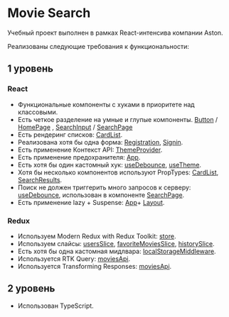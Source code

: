 # Movie Search

Учебный проект выполнен в рамках React-интенсива компании Aston.

Реализованы следующие требования к функциональности:

## 1 уровень

### React

- Функциональные компоненты c хуками в приоритете над классовыми.
- Есть четкое разделение на умные и глупые компоненты. [Button](https://github.com/AnnaKuOl/aston-react-project/blob/main/src/components/Button/Button.tsx) / [HomePage](https://github.com/AnnaKuOl/aston-react-project/blob/main/src/pages/HomePage.tsx) , [SearchInput](https://github.com/AnnaKuOl/aston-react-project/blob/main/src/components/SearchInput/SearchInput.tsx) / [SearchPage](https://github.com/AnnaKuOl/aston-react-project/blob/main/src/pages/SearchPage.tsx)
- Есть рендеринг списков: [CardList](https://github.com/AnnaKuOl/aston-react-project/blob/main/src/components/CardList/CardList.tsx).
- Реализована хотя бы одна форма: [Registration](https://github.com/AnnaKuOl/aston-react-project/blob/main/src/components/Registration/Registration.tsx), [Signin](https://github.com/AnnaKuOl/aston-react-project/blob/main/src/components/Signin/Signin.tsx).
- Есть применение Контекст API: [ThemeProvider](https://github.com/AnnaKuOl/aston-react-project/tree/main/src/components/ThemeProvider).
- Есть применение предохранителя: [App](https://github.com/AnnaKuOl/aston-react-project/blob/main/src/components/App/App.tsx).
- Есть хотя бы один кастомный хук: [useDebounce](https://github.com/AnnaKuOl/aston-react-project/blob/main/src/hooks/useDebaunce.tsx), [useTheme](https://github.com/AnnaKuOl/aston-react-project/blob/main/src/hooks/useTheme.ts).
- Хотя бы несколько компонентов используют PropTypes: [CardList](https://github.com/AnnaKuOl/aston-react-project/blob/main/src/components/CardList/CardList.tsx), [SearchResults](https://github.com/AnnaKuOl/aston-react-project/blob/main/src/components/SearchResults/SearchResults.tsx).
- Поиск не должен триггерить много запросов к серверу: [useDebounce](https://github.com/AnnaKuOl/aston-react-project/blob/main/src/hooks/useDebaunce.tsx), использован в компоненте [SearchPage](https://github.com/AnnaKuOl/aston-react-project/blob/main/src/pages/SearchPage.tsx).
- Есть применение lazy + Suspense: [App](https://github.com/AnnaKuOl/aston-react-project/blob/main/src/components/App/App.tsx)+ [Layout](https://github.com/AnnaKuOl/aston-react-project/blob/main/src/components/Layout/Layout.tsx).

### Redux

- Используем Modern Redux with Redux Toolkit: [store](https://github.com/AnnaKuOl/aston-react-project/blob/main/src/redux/store.ts).
- Используем слайсы: [usersSlice](https://github.com/AnnaKuOl/aston-react-project/blob/main/src/redux/usersSlice.ts), [favoriteMoviesSlice](https://github.com/AnnaKuOl/aston-react-project/blob/main/src/redux/favoriteMoviesSlice.ts), [historySlice](https://github.com/AnnaKuOl/aston-react-project/blob/main/src/redux/historySlice.ts).
- Есть хотя бы одна кастомная мидлвара: [localStorageMiddleware](https://github.com/AnnaKuOl/aston-react-project/blob/main/src/redux/middleware/localStorageMiddleware.tsx).
- Используется RTK Query: [moviesApi](https://github.com/AnnaKuOl/aston-react-project/blob/main/src/redux/moviesApi.ts).
- Используется Transforming Responses: [moviesApi](https://github.com/AnnaKuOl/aston-react-project/blob/main/src/redux/moviesApi.ts).

## 2 уровень

- Использован TypeScript.

